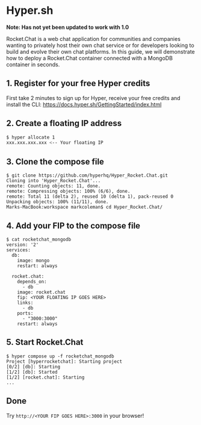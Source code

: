 # Hyper.sh

**Note: Has not yet been updated to work with 1.0**

Rocket.Chat is a web chat application for communities and companies wanting to privately host their own chat service or for developers looking to build and evolve their own chat platforms. In this guide, we will demonstrate how to deploy a Rocket.Chat container connected with a MongoDB container in seconds.

## 1. Register for your free Hyper credits

First take 2 minutes to sign up for Hyper, receive your free credits and install the CLI: <https://docs.hyper.sh/GettingStarted/index.html>

## 2. Create a floating IP address

``` bash
$ hyper allocate 1
xxx.xxx.xxx.xxx <-- Your floating IP
```

## 3. Clone the compose file

```
$ git clone https://github.com/hyperhq/Hyper_Rocket.Chat.git
Cloning into 'Hyper_Rocket.Chat'...
remote: Counting objects: 11, done.
remote: Compressing objects: 100% (6/6), done.
remote: Total 11 (delta 2), reused 10 (delta 1), pack-reused 0
Unpacking objects: 100% (11/11), done.
Marks-MacBook:workspace markcoleman$ cd Hyper_Rocket.Chat/
```

## 4. Add your FIP to the compose file

```
$ cat rocketchat_mongodb
version: '2'
services:
  db:
    image: mongo
    restart: always

  rocket.chat:
    depends_on:
      - db
    image: rocket.chat
    fip: <YOUR FLOATING IP GOES HERE>
    links:
      - db
    ports:
      - "3000:3000"
    restart: always
```

## 5. Start Rocket.Chat

```
$ hyper compose up -f rocketchat_mongodb
Project [hyperrocketchat]: Starting project
[0/2] [db]: Starting
[1/2] [db]: Started
[1/2] [rocket.chat]: Starting
...
```

## Done

Try ```http://<YOUR FIP GOES HERE>:3000``` in your browser!
